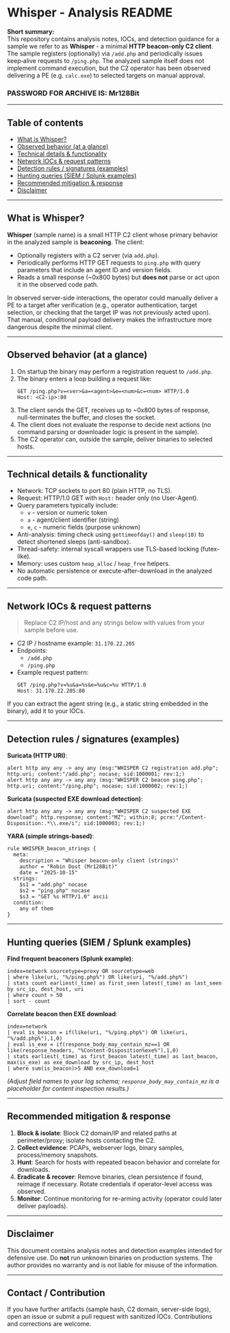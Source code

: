 # Whisper - Analysis README

**Short summary:**  
This repository contains analysis notes, IOCs, and detection guidance for a sample we refer to as **Whisper** - a minimal **HTTP beacon-only C2 client**. The sample registers (optionally) via `/add.php` and periodically issues keep‑alive requests to `/ping.php`. The analyzed sample itself does not implement command execution, but the C2 operator has been observed delivering a PE (e.g. `calc.exe`) to selected targets on manual approval.

### PASSWORD FOR ARCHIVE IS: Mr128Bit

---

## Table of contents
- [What is Whisper?](#what-is-whisper)
- [Observed behavior (at a glance)](#observed-behavior-at-a-glance)
- [Technical details & functionality](#technical-details--functionality)
- [Network IOCs & request patterns](#network-iocs--request-patterns)
- [Detection rules / signatures (examples)](#detection-rules--signatures-examples)
- [Hunting queries (SIEM / Splunk examples)](#hunting-queries-siem--splunk-examples)
- [Recommended mitigation & response](#recommended-mitigation--response)
- [Disclaimer](#disclaimer)

---

## What is Whisper?

**Whisper** (sample name) is a small HTTP C2 client whose primary behavior in the analyzed sample is **beaconing**. The client:

- Optionally registers with a C2 server (via `add.php`).
- Periodically performs HTTP GET requests to `ping.php` with query parameters that include an agent ID and version fields.
- Reads a small response (~0x800 bytes) but **does not** parse or act upon it in the observed code path.

In observed server-side interactions, the operator could manually deliver a PE to a target after verification (e.g., operator authentication, target selection, or checking that the target IP was not previously acted upon). That manual, conditional payload delivery makes the infrastructure more dangerous despite the minimal client.

---

## Observed behavior (at a glance)

1. On startup the binary may perform a registration request to `/add.php`.
2. The binary enters a loop building a request like:
   ```
   GET /ping.php?v=<ver>&a=<agent>&e=<num>&c=<num> HTTP/1.0
   Host: <C2-ip>:80
   ```
3. The client sends the GET, receives up to ~0x800 bytes of response, null-terminates the buffer, and closes the socket.
4. The client does not evaluate the response to decide next actions (no command parsing or downloader logic is present in the sample).
5. The C2 operator can, outside the sample, deliver binaries to selected hosts.

---

## Technical details & functionality

- Network: TCP sockets to port 80 (plain HTTP, no TLS).
- Request: HTTP/1.0 GET with `Host:` header only (no User-Agent).
- Query parameters typically include:
  - `v` - version or numeric token
  - `a` - agent/client identifier (string)
  - `e`, `c` - numeric fields (purpose unknown)
- Anti-analysis: timing check using `gettimeofday()` and `sleep(10)` to detect shortened sleeps (anti-sandbox).
- Thread-safety: internal syscall wrappers use TLS-based locking (futex-like).
- Memory: uses custom `heap_alloc` / `heap_free` helpers.
- No automatic persistence or execute-after-download in the analyzed code path.

---

## Network IOCs & request patterns

> Replace C2 IP/host and any strings below with values from your sample before use.

- C2 IP / hostname example: `31.170.22.205`
- Endpoints:
  - `/add.php`
  - `/ping.php`
- Example request pattern:
  ```
  GET /ping.php?v=%u&a=%s&e=%u&c=%u HTTP/1.0
  Host: 31.170.22.205:80
  ```

If you can extract the agent string (e.g., a static string embedded in the binary), add it to your IOCs.

---

## Detection rules / signatures (examples)

**Suricata (HTTP URI)**:
```text
alert http any any -> any any (msg:"WHISPER C2 registration add.php"; http.uri; content:"/add.php"; nocase; sid:1000001; rev:1;)
alert http any any -> any any (msg:"WHISPER C2 beacon ping.php"; http.uri; content:"/ping.php"; nocase; sid:1000002; rev:1;)
```

**Suricata (suspected EXE download detection)**:
```text
alert http any any -> any any (msg:"WHISPER C2 suspected EXE download"; http.response; content:"MZ"; within:8; pcre:"/Content-Disposition:.*\\.exe/i"; sid:1000003; rev:1;)
```

**YARA (simple strings-based)**:
```yara
rule WHISPER_beacon_strings {
  meta:
    description = "Whisper beacon-only client (strings)"
    author = "Robin Dost (Mr128Bit)"
    date = "2025-10-15"
  strings:
    $s1 = "add.php" nocase
    $s2 = "ping.php" nocase
    $s3 = "GET %s HTTP/1.0" ascii
  condition:
    any of them
}
```

---

## Hunting queries (SIEM / Splunk examples)

**Find frequent beaconers (Splunk example)**:
```spl
index=network sourcetype=proxy OR sourcetype=web
| where like(uri, "%/ping.php%") OR like(uri, "%/add.php%")
| stats count earliest(_time) as first_seen latest(_time) as last_seen by src_ip, dest_host, uri
| where count > 50
| sort - count
```

**Correlate beacon then EXE download**:
```spl
index=network
| eval is_beacon = if(like(uri, "%/ping.php%") OR like(uri, "%/add.php%"),1,0)
| eval is_exe = if(response_body_may_contain_mz==1 OR like(response_headers, "%Content-Disposition%exe%"),1,0)
| stats earliest(_time) as first_beacon latest(_time) as last_beacon, max(is_exe) as exe_download by src_ip, dest_host
| where sum(is_beacon)>5 AND exe_download=1
```
*(Adjust field names to your log schema; `response_body_may_contain_mz` is a placeholder for content inspection results.)*

---

## Recommended mitigation & response

1. **Block & isolate**: Block C2 domain/IP and related paths at perimeter/proxy; isolate hosts contacting the C2.  
2. **Collect evidence**: PCAPs, webserver logs, binary samples, process/memory snapshots.  
3. **Hunt**: Search for hosts with repeated beacon behavior and correlate for downloads.  
4. **Eradicate & recover**: Remove binaries, clean persistence if found, reimage if necessary. Rotate credentials if operator-level access was observed.  
5. **Monitor**: Continue monitoring for re-arming activity (operator could later deliver payloads).

---

## Disclaimer

This document contains analysis notes and detection examples intended for defensive use. Do **not** run unknown binaries on production systems. The author provides no warranty and is not liable for misuse of the information.

---

## Contact / Contribution

If you have further artifacts (sample hash, C2 domain, server-side logs), open an issue or submit a pull request with sanitized IOCs. Contributions and corrections are welcome.

